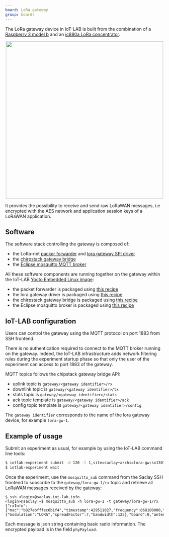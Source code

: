 ```yaml
---
board: LoRa gateway
group: boards
---
```


The LoRa gateway device in IoT-LAB is built from the combination of a
[Raspberry 3 model b](https://www.raspberrypi.org/products/raspberry-pi-3-model-b/)
and an [ic880a LoRa concentrator](https://wireless-solutions.de/products/lora/radio-modules/ic880a-spi/).

<div style="text-align:center">
<img src="{{ '/assets/images/docs/boards/lora-gw/' | relative_url}}lora-gw.png" style="width:500px;"/>
</div>

It provides the possibility to receive and send raw LoRaWAN messages, i.e
encrypted with the AES network and application session keys of a LoRaWAN
application.

## Software

The software stack controlling the gateway is composed of:
- the LoRa-net [packer forwarder](https://github.com/Lora-net/packet_forwarder)
  and [lora gateway SPI driver](https://github.com/Lora-net/lora_gateway)
- the [chirpstack gateway bridge](https://www.chirpstack.io/gateway-bridge/overview/)
- the [Eclipse mosquitto MQTT broker](https://mosquitto.org/)

All these software components are running together on the gateway within the
IoT-LAB [Yocto Embedded Linux image](https://github.com/iot-lab/iot-lab-yocto):
- the packet forwarder is packaged using [this recipe](https://github.com/iot-lab/iot-lab-yocto/blob/master/meta-iotlab/recipes-support/lora-packet-forwarder/lora-packet-forwarder_4.0.1.bb)
- the lora gateway driver is packaged using [this recipe](https://github.com/iot-lab/iot-lab-yocto/blob/master/meta-iotlab/recipes-support/lora-gateway/lora-gateway_5.0.1.bb)
- the chirpstack gateway bridge is packaged using [this recipe](https://github.com/iot-lab/iot-lab-yocto/blob/master/meta-iotlab/recipes-support/lora-gateway-bridge/lora-gateway-bridge_2.6.0.bb)
- the Eclipse mosquitto broker is packaged using [this recipe](https://github.com/iot-lab/iot-lab-yocto/blob/master/meta-iotlab/recipes-connectivity/mosquitto/mosquitto.inc)

## IoT-LAB configuration

Users can control the gateway using the MQTT protocol on port 1883 from SSH
frontend.

There is no authentication required to connect to the MQTT broker
running on the gateway. Indeed, the IoT-LAB infrastructure adds network
filtering rules during the experiment startup phase so that only the user of
the experiment can access to port 1883 of the gateway.

MQTT topics follows the chipstack gateway bridge API:
- uplink topic is `gateway/<gateway identifier>/rx`
- downlink topic is `gateway/<gateway identifier>/tx`
- stats topic is `gateway/<gateway identifier>/stats`
- ack topic template is `gateway/<gateway identifier>/ack`
- config topic template is `gateway/<gateway identifier>/config`

The `gateway identifier` corresponds to the name of the lora gateway device,
for example `lora-gw-1`.

## Example of usage

Submit an experiment as usual, for example by using the IoT-LAB command line
tools:

```bash
$ iotlab-experiment submit -d 120 -l 1,site=saclay+archi=lora-gw:sx1301
$ iotlab-experiment wait
```

Once the experiment, use the `mosquitto_sub` command from the Saclay SSH
frontend to subscribe to the `gateway/lora-gw-1/rx` topic and retrieve all
LoRaWAN messages received by the gateway:

```
$ ssh <login>@saclay.iot-lab.info
<login>@saclay:~$ mosquitto_sub -h lora-gw-1 -t gateway/lora-gw-1/rx
{"rxInfo":{"mac":"b827ebfffec6b1f4","timestamp":429511027,"frequency":868100000,"channel":0,"rfChain":1,"crcStatus":1,"codeRate":"4/5","rssi":-51,"loRaSNR":10,"size":23,"dataRate":{"modulation":"LORA","spreadFactor":7,"bandwidth":125},"board":0,"antenna":0},"phyPayload":"AC+wANB+1bNwXIj0n4QiqwA8LfdqBkY="}
```

Each message is json string containing basic radio information. The encrypted
payload is in the field `phyPayload`.
